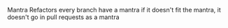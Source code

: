 Mantra Refactors
every branch have a mantra 
if it doesn't fit the mantra, it doesn't go in 
pull requests as a mantra
